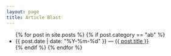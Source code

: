 ```yaml
---
layout: page
title: Article Blast
---
```


<ul>
{% for post in site.posts %}
  {% if post.category == "ab" %}
    <li>
      {{ post.date | date: "%Y-%m-%d"  }} &mdash; <a href="{{ post.url }}">{{ post.title }}</a>
    </li>
  {% endif %}
{% endfor %}
</ul>
